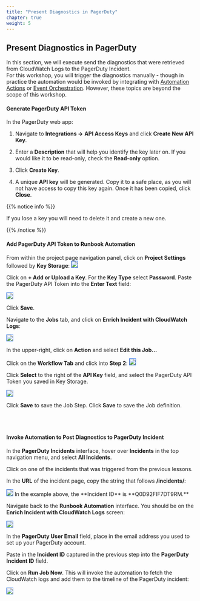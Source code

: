 ```yaml
---
title: "Present Diagnostics in PagerDuty"
chapter: true
weight: 5
---
```


## Present Diagnostics in PagerDuty

In this section, we will execute send the diagnostics that were retrieved from CloudWatch Logs to the PagerDuty Incident.  
For this workshop, you will trigger the diagnostics manually - though in practice the automation would be invoked by integrating with [Automation Actions](https://www.pagerduty.com/platform/automation/actions/)
or [Event Orchestration](https://support.pagerduty.com/docs/event-orchestration).  However, these topics are beyond the scope of this workshop.

#### Generate PagerDuty API Token

In the PagerDuty web app:

1. Navigate to **Integrations ->**  **API Access Keys** and click **Create New API Key**.<br>

2. Enter a **Description** that will help you identify the key later on. If you would like it to be read-only, check the **Read-only** option.<br>
3. Click **Create Key**.<br>
4. A unique **API key** will be generated. Copy it to a safe place, as you will not have access to copy this key again. Once it has been copied, click **Close**.<br>

{{% notice info %}}

<p style='text-align: left;'>
If you lose a key you will need to delete it and create a new one.
</p>
{{% /notice %}}

#### Add PagerDuty API Token to Runbook Automation

From within the project page navigation panel, click on **Project Settings** followed by **Key Storage**:
<img style='border:1px solid #327af6' src="/images/project-key-storage.png" />

Click on **+ Add or Upload a Key**.  For the **Key Type** select **Password**.  Paste the PagerDuty API Token into the **Enter Text** field:

<img style='border:1px solid #327af6' src="/images/pd-api-token.png" />

Click **Save**.

Navigate to the **Jobs** tab, and click on **Enrich Incident with CloudWatch Logs**:

<img style='border:1px solid #327af6' src="/images/select-job-to-enrich-incidents.png" />

In the upper-right, click on **Action** and select **Edit this Job...**

Click on the **Workflow Tab** and click into **Step 2**:
<img style='border:1px solid #327af6' src="/images/rba-job-step-2.png" />

Click **Select** to the right of the **API Key** field, and select the PagerDuty API Token you saved in Key Storage.

<img style='border:1px solid #327af6' src="/images/rba-job-set-api-token.png" />

Click **Save** to save the Job Step.  Click **Save** to save the Job definition.

<br><br>

#### Invoke Automation to Post Diagnostics to PagerDuty Incident

In the **PagerDuty Incidents** interface, hover over **Incidents** in the top navigation menu, and select **All Incidents**.

Click on one of the incidents that was triggered from the previous lessons.

In the **URL** of the incident page, copy the string that follows **/incidents/**:

<img style='border:1px solid #327af6' src="/images/pd-incident-id.png" />
In the example above, the **Incident ID** is **Q0D92FIF7DT9RM.**

Navigate back to the **Runbook Automation** interface.  You should be on the **Enrich Incident with CloudWatch Logs** screen:

<img style='border:1px solid #327af6' src="/images/diagnostics-job-options.png" />

In the **PagerDuty User Email** field, place in the email address you used to set up your PagerDuty account.

Paste in the **Incident ID** captured in the previous step into the **PagerDuty Incident ID** field.

Click on **Run Job Now**.  This will invoke the automation to fetch the CloudWatch logs and add them to the timeline of the PagerDuty incident:

<img style='border:1px solid #327af6' src="/images/nginx-logs-pd-incident.png" />

